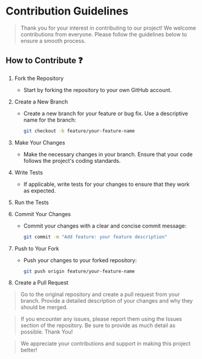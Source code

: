 # Contribution Guidelines

> Thank you for your interest in contributing to our project! We welcome contributions from everyone. Please follow the guidelines below to ensure a smooth process.

## How to Contribute ❓

1. Fork the Repository
   - Start by forking the repository to your own GitHub account.
2. Create a New Branch
   - Create a new branch for your feature or bug fix. Use a descriptive name for the branch:
        ```bash
        git checkout -b feature/your-feature-name
        ```
3. Make Your Changes

   - Make the necessary changes in your branch. Ensure that your code follows the project's coding standards.

4. Write Tests

   - If applicable, write tests for your changes to ensure that they work as expected.
5. Run the Tests

5. Commit Your Changes

   - Commit your changes with a clear and concise commit message:
        ```bash
        git commit -m "Add feature: your feature description"
        ```
6. Push to Your Fork

   - Push your changes to your forked repository:
        ```bash
        git push origin feature/your-feature-name
        ```
7. Create a Pull Request

> Go to the original repository and create a pull request from your branch. Provide a detailed description of your changes and why they should be merged.

> If you encounter any issues, please report them using the Issues section of the repository. Be sure to provide as much detail as possible.
Thank You!

> We appreciate your contributions and support in making this project better!